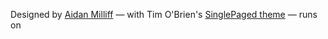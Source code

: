

Designed by [Aidan Milliff](http://aidanmilliff.com/)
&mdash; with Tim O'Brien's
[SinglePaged theme](https://github.com/t413/SinglePaged) &mdash; runs on <i class="fa fa-github"></i>

